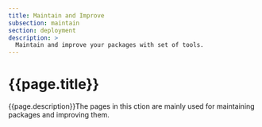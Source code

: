 ```yaml
---
title: Maintain and Improve
subsection: maintain
section: deployment
description: >
  Maintain and improve your packages with set of tools.
---
```


# {{page.title}}

{{page.description}}The pages in this ction are mainly used for maintaining packages and improving them.
